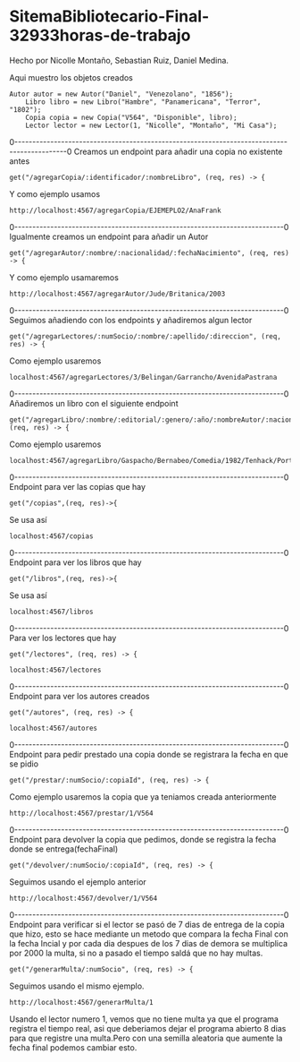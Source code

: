 # SitemaBibliotecario-Final-32933horas-de-trabajo
Hecho por Nicolle Montaño, Sebastian Ruiz, Daniel Medina.

Aqui muestro los objetos creados

	Autor autor = new Autor("Daniel", "Venezolano", "1856");
        Libro libro = new Libro("Hambre", "Panamericana", "Terror", "1802");
        Copia copia = new Copia("V564", "Disponible", libro);
        Lector lector = new Lector(1, "Nicolle", "Montaño", "Mi Casa");
0--------------------------------------------------------------------------------------------0
Creamos un endpoint  para añadir una copia no existente antes


	get("/agregarCopia/:identificador/:nombreLibro", (req, res) -> {
Y como ejemplo usamos 
		
  	http://localhost:4567/agregarCopia/EJEMEPLO2/AnaFrank
0---------------------------------------------------------------------------0
Igualmente creamos un endpoint para añadir un Autor
		
  	get("/agregarAutor/:nombre/:nacionalidad/:fechaNacimiento", (req, res) -> {
Y como ejemplo usamaremos

	http://localhost:4567/agregarAutor/Jude/Britanica/2003
0---------------------------------------------------------------------------0
Seguimos añadiendo con los endpoints y añadiremos algun lector

	get("/agregarLectores/:numSocio/:nombre/:apellido/:direccion", (req, res) -> {
Como ejemplo usaremos

	localhost:4567/agregarLectores/3/Belingan/Garrancho/AvenidaPastrana
0---------------------------------------------------------------------------0
Añadiremos un libro con el siguiente endpoint 

	get("/agregarLibro/:nombre/:editorial/:genero/:año/:nombreAutor/:nacionalidad/:añoNacimiento", (req, res) -> {
Como ejemplo usaremos 

	localhost:4567/agregarLibro/Gaspacho/Bernabeo/Comedia/1982/Tenhack/Portugues/1802
0---------------------------------------------------------------------------0
Endpoint para ver las copias que hay 

	get("/copias",(req, res)->{
Se usa así

	localhost:4567/copias
0---------------------------------------------------------------------------0
Endpoint para ver los libros que hay

	get("/libros",(req, res)->{
Se usa así

	localhost:4567/libros
0---------------------------------------------------------------------------0
Para ver los lectores que hay
  
  	get("/lectores", (req, res) -> {
  
  	localhost:4567/lectores
0---------------------------------------------------------------------------0
Endpoint para ver los autores creados

 	get("/autores", (req, res) -> {
 
 	localhost:4567/autores
0---------------------------------------------------------------------------0
Endpoint para pedir prestado una copia donde se registrara la fecha en que se pidio
 
 	get("/prestar/:numSocio/:copiaId", (req, res) -> {
 Como ejemplo usaremos la copia que ya teniamos creada anteriormente
 
 	http://localhost:4567/prestar/1/V564
 0---------------------------------------------------------------------------0
 Endpoint para devolver la copia que pedimos, donde se registra la fecha donde se entrega(fechaFinal)
 
 	get("/devolver/:numSocio/:copiaId", (req, res) -> {
 Seguimos usando el ejemplo anterior
 
 	http://localhost:4567/devolver/1/V564
  0---------------------------------------------------------------------------0
  Endpoint para verificar si el lector se pasó de 7 dias de entrega de la copia que hizo, esto se hace mediante un metodo que compara la fecha Final con la fecha Incial y por cada dia despues de los 7 dias de demora se multiplica por 2000 la multa, si no a pasado el tiempo saldá que no hay multas.
  
  	get("/generarMulta/:numSocio", (req, res) -> {
  Seguimos usando el mismo ejemplo.
   
   	http://localhost:4567/generarMulta/1
   Usando el lector numero 1, vemos que no tiene multa ya que el programa registra el tiempo real, asi que deberiamos dejar el programa abierto 8 dias para que registre una multa.Pero con una semilla aleatoria que aumente la fecha final  podemos cambiar esto.
 



